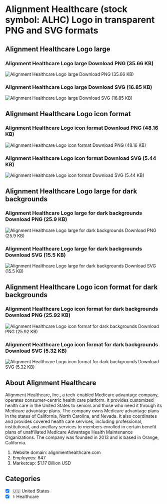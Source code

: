 # Alignment Healthcare (stock symbol: ALHC) Logo in transparent PNG and SVG formats

## Alignment Healthcare Logo large

### Alignment Healthcare Logo large Download PNG (35.66 KB)

![Alignment Healthcare Logo large Download PNG (35.66 KB)](/img/orig/ALHC_BIG-52564977.png)

### Alignment Healthcare Logo large Download SVG (16.85 KB)

![Alignment Healthcare Logo large Download SVG (16.85 KB)](/img/orig/ALHC_BIG-ad0ef35b.svg)

## Alignment Healthcare Logo icon format

### Alignment Healthcare Logo icon format Download PNG (48.16 KB)

![Alignment Healthcare Logo icon format Download PNG (48.16 KB)](/img/orig/ALHC-a6734423.png)

### Alignment Healthcare Logo icon format Download SVG (5.44 KB)

![Alignment Healthcare Logo icon format Download SVG (5.44 KB)](/img/orig/ALHC-50eba6db.svg)

## Alignment Healthcare Logo large for dark backgrounds

### Alignment Healthcare Logo large for dark backgrounds Download PNG (25.9 KB)

![Alignment Healthcare Logo large for dark backgrounds Download PNG (25.9 KB)](/img/orig/ALHC_BIG.D-b928527a.png)

### Alignment Healthcare Logo large for dark backgrounds Download SVG (15.5 KB)

![Alignment Healthcare Logo large for dark backgrounds Download SVG (15.5 KB)](/img/orig/ALHC_BIG.D-5a762311.svg)

## Alignment Healthcare Logo icon format for dark backgrounds

### Alignment Healthcare Logo icon format for dark backgrounds Download PNG (25.92 KB)

![Alignment Healthcare Logo icon format for dark backgrounds Download PNG (25.92 KB)](/img/orig/ALHC.D-a8ee62e6.png)

### Alignment Healthcare Logo icon format for dark backgrounds Download SVG (5.32 KB)

![Alignment Healthcare Logo icon format for dark backgrounds Download SVG (5.32 KB)](/img/orig/ALHC.D-09dc905d.svg)

## About Alignment Healthcare

Alignment Healthcare, Inc., a tech-enabled Medicare advantage company, operates consumer-centric health care platform. It provides customized health care in the United States to seniors and those who need it through its Medicare advantage plans. The company owns Medicare advantage plans in the states of California, North Carolina, and Nevada. It also coordinates and provides covered health care services, including professional, institutional, and ancillary services to members enrolled in certain benefit plans of unaffiliated Medicare Advantage Health Maintenance Organizations. The company was founded in 2013 and is based in Orange, California.

1. Website domain: alignmenthealthcare.com
2. Employees: 847
3. Marketcap: $1.17 Billion USD


## Categories
- [x] 🇺🇸 United States
- [x] ⚕️ Healthcare
